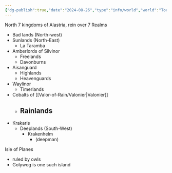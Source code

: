 ```yaml
---
{"dg-publish":true,"date":"2024-08-26","type":"info/world","world":"Tor","campaign":"Valor of Rain","description":null,"icon":"FasNoteSticky","tags":["info/world","sf"],"permalink":"/valor-of-rain/untitled/","dgPassFrontmatter":true,"created":"2024-08-26T15:18:01.337+09:30"}
---
```



North
7 kingdoms of Alastria, rein over 7 Realms
-  Bad lands (North-west)
- Sunlands (North-East)
	- La Taramba
 - Amberlords of Silvinor
	  - Freelands
	  - Davonburns
  - Aisanguard
	 - Highlands
	 - Heavenguards
 - Waylinor
	 - Timerlands
 - Cobalts of [[Valor-of-Rain/Valonier\|Valonier]]
	 - Rainlands
	    - 
- Krakaris
	 - Deeplands (South-West)
	    - Krakenhelm
	       - (deepman)


Isle of Planes
- ruled by owls
- Golywog is one such island
